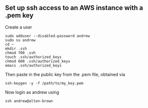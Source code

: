 ## Set up ssh access to an AWS instance with a .pem key

Create a user

```
sudo adduser --disabled-password andrew
sudo su andrew
cd ~
mkdir .ssh
chmod 700 .ssh
touch .ssh/authorized_keys
chmod 600 .ssh/authorized_keys
emacs .ssh/authorized_keys
```

Then paste in the public key from the .pem file, obtained via

```
ssh-keygen -y -f /path/to/my_key.pem
```

Now login as andrew using

```
ssh andrew@alton-brown
```
